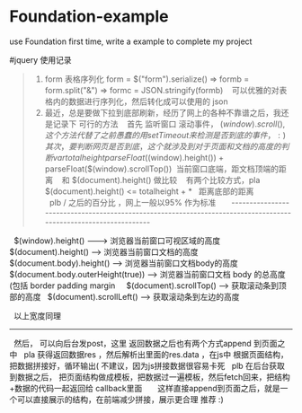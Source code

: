 # Foundation-example
use Foundation first time, write a example to complete my project

#jquery 使用记录
>1. form 表格序列化  form = $("form").serialize()  =>  formb = form.split("&") => formc = JSON.stringify(formb)
    可以优雅的对表格内的数据进行序列化，然后转化成可以使用的 json
>2. 最近，总是要做下拉到底部刷新，经历了网上的各种不靠谱之后，我还是记录下 可行的方法
    首先 监听窗口 滚动事件， $(window).scroll()  , 这个方法代替了之前愚蠢的用setTimeout 来检测是否到底的事件， :)
    其次，要判断网页是否到底，这个就涉及到 对于页面和文档的高度 的判断
    var totalheight parseFloat($(window).height()) + parseFloat($(window).scrollTop())  当前窗口底端，距文档顶端的距离
    和 $(document).height() 做比较
    有两个比较方式，pla $(document).height() <= totalheight + *   距离底部的距离
                   plb / 之后的百分比 ，网上一般以95% 作为标准
    
   -----------------------------------------------------------------------------------------------------------------
   
   $(window).height() ---> 浏览器当前窗口可视区域的高度
   $(document).height() --> 浏览器当前窗口文档的高度
   $(document.body).height() --> 浏览器当前窗口文档body的高度
   $(document.body.outerHeight(true)) --> 浏览器当前窗口文档 body 的总高度 (包括 border padding margin
   
   $(document).scrollTop() --> 获取滚动条到顶部的高度
   $(document).scrollLeft() --> 获取滚动条到左边的高度
   
   以上宽度同理
   
   -----------------------------------------------------------------------------------------------------------------
   
   然后， 可以向后台发post，这里 返回数据之后也有两个方式append 到页面之中
   pla 获得返回数据res ，然后解析出里面的res.data ，在js中 根据页面结构，把数据拼接好，循环输出( 不建议，因为js拼接数据很容易卡死
   plb 在后台获取到数据之后， 把页面结构做成模板，把数据过一遍模板，然后fetch回来，把结构+数据的代码一起返回给 callback里面
       这样直接append到页面之后，就是一个可以直接展示的结构，在前端减少拼接，展示更合理 推荐 :)
